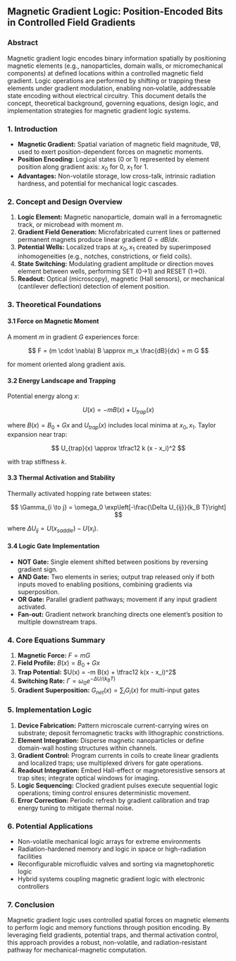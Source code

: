 ## Magnetic Gradient Logic: Position-Encoded Bits in Controlled Field Gradients

### Abstract

Magnetic gradient logic encodes binary information spatially by positioning magnetic elements (e.g., nanoparticles, domain walls, or micromechanical components) at defined locations within a controlled magnetic field gradient. Logic operations are performed by shifting or trapping these elements under gradient modulation, enabling non‑volatile, addressable state encoding without electrical circuitry. This document details the concept, theoretical background, governing equations, design logic, and implementation strategies for magnetic gradient logic systems.

### 1. Introduction

* **Magnetic Gradient:** Spatial variation of magnetic field magnitude, $\nabla B$, used to exert position-dependent forces on magnetic moments.
* **Position Encoding:** Logical states (0 or 1) represented by element position along gradient axis: $x_0$ for 0, $x_1$ for 1.
* **Advantages:** Non-volatile storage, low cross-talk, intrinsic radiation hardness, and potential for mechanical logic cascades.

### 2. Concept and Design Overview

1. **Logic Element:** Magnetic nanoparticle, domain wall in a ferromagnetic track, or microbead with moment $m$.
2. **Gradient Field Generation:** Microfabricated current lines or patterned permanent magnets produce linear gradient $G = dB/dx$.
3. **Potential Wells:** Localized traps at $x_0, x_1$ created by superimposed inhomogeneities (e.g., notches, constrictions, or field coils).
4. **State Switching:** Modulating gradient amplitude or direction moves element between wells, performing SET (0→1) and RESET (1→0).
5. **Readout:** Optical (microscopy), magnetic (Hall sensors), or mechanical (cantilever deflection) detection of element position.

### 3. Theoretical Foundations

#### 3.1 Force on Magnetic Moment

A moment $m$ in gradient $G$ experiences force:

$$
F = (m \cdot \nabla) B \approx m_x \frac{dB}{dx} = m G
$$

for moment oriented along gradient axis.

#### 3.2 Energy Landscape and Trapping

Potential energy along $x$:

$$
U(x) = -m B(x) + U_{trap}(x)
$$

where $B(x) = B_0 + G x$ and $U_{trap}(x)$ includes local minima at $x_0, x_1$.
Taylor expansion near trap:

$$
U_{trap}(x) \approx \tfrac12 k (x - x_i)^2
$$

with trap stiffness $k$.

#### 3.3 Thermal Activation and Stability

Thermally activated hopping rate between states:

$$
\Gamma_{i \to j} = \omega_0 \exp\left[-\frac{\Delta U_{ij}}{k_B T}\right]
$$

where $\Delta U_{ij} = U(x_{saddle}) - U(x_i)$.

#### 3.4 Logic Gate Implementation

* **NOT Gate:** Single element shifted between positions by reversing gradient sign.
* **AND Gate:** Two elements in series; output trap released only if both inputs moved to enabling positions, combining gradients via superposition.
* **OR Gate:** Parallel gradient pathways; movement if any input gradient activated.
* **Fan-out:** Gradient network branching directs one element’s position to multiple downstream traps.

### 4. Core Equations Summary

1. **Magnetic Force:** $F = m G$
2. **Field Profile:** $B(x) = B_0 + Gx$
3. **Trap Potential:** $U(x) = -m B(x) + \tfrac12 k(x - x_i)^2$
4. **Switching Rate:** $\Gamma = \omega_0 e^{-\Delta U/(k_BT)}$
5. **Gradient Superposition:** $G_{net}(x) = \sum_i G_i(x)$ for multi-input gates

### 5. Implementation Logic

1. **Device Fabrication:** Pattern microscale current-carrying wires on substrate; deposit ferromagnetic tracks with lithographic constrictions.
2. **Element Integration:** Disperse magnetic nanoparticles or define domain-wall hosting structures within channels.
3. **Gradient Control:** Program currents in coils to create linear gradients and localized traps; use multiplexed drivers for gate operations.
4. **Readout Integration:** Embed Hall-effect or magnetoresistive sensors at trap sites; integrate optical windows for imaging.
5. **Logic Sequencing:** Clocked gradient pulses execute sequential logic operations; timing control ensures deterministic movement.
6. **Error Correction:** Periodic refresh by gradient calibration and trap energy tuning to mitigate thermal noise.

### 6. Potential Applications

* Non-volatile mechanical logic arrays for extreme environments
* Radiation-hardened memory and logic in space or high-radiation facilities
* Reconfigurable microfluidic valves and sorting via magnetophoretic logic
* Hybrid systems coupling magnetic gradient logic with electronic controllers

### 7. Conclusion

Magnetic gradient logic uses controlled spatial forces on magnetic elements to perform logic and memory functions through position encoding. By leveraging field gradients, potential traps, and thermal activation control, this approach provides a robust, non-volatile, and radiation-resistant pathway for mechanical-magnetic computation.

